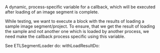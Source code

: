A dynamic, process-specific variable for a callback, which will be executed after loading of an image segment is complete.

While testing, we want to execute a block with the results of loading a sample image segment/project.
To ensure, that we get the result of loading the sample and not another one which is loaded by another process, we need make the callback process specific using this variable.

See ETLSegmentLoader do: withLoadResultDo:
